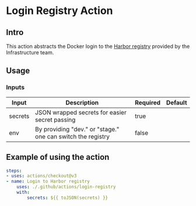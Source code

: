 # Login Registry Action

## Intro

This action abstracts the Docker login to the [Harbor registry](registry.camunda.cloud) provided by the Infrastructure team.

## Usage

### Inputs

|  Input  |                         Description                         | Required | Default |
|---------|-------------------------------------------------------------|----------|---------|
| secrets | JSON wrapped secrets for easier secret passing              | true     |         |
| env     | By providing "dev." or "stage." one can switch the registry | false    |         |

## Example of using the action

```yaml
steps:
- uses: actions/checkout@v3
- name: Login to Harbor registry
    uses: ./.github/actions/login-registry
    with:
        secrets: ${{ toJSON(secrets) }}
```

